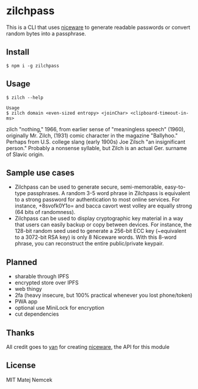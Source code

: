 # zilchpass
This is a CLI that uses [niceware](https://github.com/diracdeltas/niceware) to generate readable passwords or convert random bytes into a passphrase.

## Install
```
$ npm i -g zilchpass
```

## Usage
```
$ zilch --help

Usage
$ zilch domain <even-sized entropy> <joinChar> <clipboard-timeout-in-ms>
```
zilch "nothing," 1966, from earlier sense of "meaningless speech" (1960), originally Mr. Zilch, (1931) comic character in the magazine "Ballyhoo." Perhaps from U.S. college slang (early 1900s) Joe Zilsch "an insignificant person." Probably a nonsense syllable, but Zilch is an actual Ger. surname of Slavic origin.

## Sample use cases

* Zilchpass can be used to generate secure, semi-memorable, easy-to-type passphrases. A random 3-5 word phrase in Zilchpass is equivalent to a strong password for authentication to most online services. For instance, +8svofk0Y1o= and bacca cavort west volley are equally strong (64 bits of randomness).
* Zilchpass can be used to display cryptographic key material in a way that users can easily backup or copy between devices. For instance, the 128-bit random seed used to generate a 256-bit ECC key (~equivalent to a 3072-bit RSA key) is only 8 Niceware words. With this 8-word phrase, you can reconstruct the entire public/private keypair.

## Planned

* sharable through IPFS
* encrypted store over IPFS
* web thingy
* 2fa (heavy insecure, but 100% practical whenever you lost phone/token)
* PWA app
* optional use MiniLock for encryption
* cut dependencies

## Thanks

All credit goes to [yan](https://diracdeltas.github.io/) for creating [niceware](https://github.com/diracdeltas/niceware), the API for this module

## License

MIT Matej Nemcek
